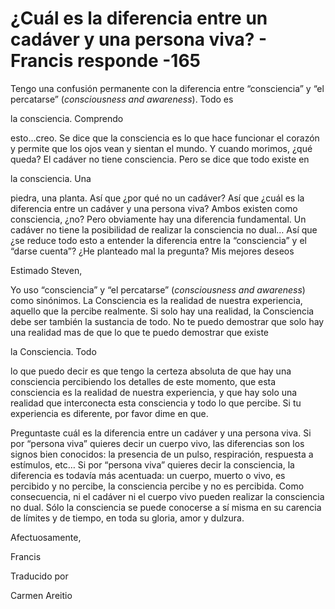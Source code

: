 # ¿Cuál es la diferencia entre un cadáver y una persona viva? - Francis responde -165

Tengo una confusión permanente con la diferencia entre “consciencia” y “el percatarse” (_consciousness and awareness_). Todo es 

la consciencia. Comprendo

 esto…creo. Se dice que la consciencia es lo que hace funcionar el corazón y permite que los ojos vean y sientan el mundo. Y cuando morimos, ¿qué queda? El cadáver no tiene consciencia. Pero se dice que todo existe en 

la consciencia. Una

 piedra, una planta. Así que ¿por qué no un cadáver? Así que ¿cuál es la diferencia entre un cadáver y una persona viva? Ambos existen como consciencia, ¿no? Pero obviamente hay una diferencia fundamental. Un cadáver no tiene la posibilidad de realizar la consciencia no dual… Así que ¿se reduce todo esto a entender la diferencia entre la “consciencia” y el “darse cuenta”? ¿He planteado mal la pregunta? Mis mejores deseos

Estimado Steven,

Yo uso “consciencia” y “el percatarse” (_consciousness and awareness_) como sinónimos. La Consciencia es la realidad de nuestra experiencia, aquello que la percibe realmente. Si solo hay una realidad, la Consciencia debe ser también la sustancia de todo. No te puedo demostrar que solo hay una realidad mas de que lo que te puedo demostrar que existe 

la Consciencia. Todo

 lo que puedo decir es que tengo la certeza absoluta de que hay una consciencia percibiendo los detalles de este momento, que esta consciencia es la realidad de nuestra experiencia, y que hay solo una realidad que interconecta esta consciencia y todo lo que percibe. Si tu experiencia es diferente, por favor dime en que.

Preguntaste cuál es la diferencia entre un cadáver y una persona viva. Si por “persona viva” quieres decir un cuerpo vivo, las diferencias son los signos bien conocidos: la presencia de un pulso, respiración, respuesta a estímulos, etc… Si por “persona viva” quieres decir la consciencia, la diferencia es todavía más acentuada: un cuerpo, muerto o vivo, es percibido y no percibe, la consciencia percibe y no es percibida. Como consecuencia, ni el cadáver ni el cuerpo vivo pueden realizar la consciencia no dual. Sólo la consciencia se puede conocerse a sí misma en su carencia de límites y de tiempo, en toda su gloria, amor y dulzura.

Afectuosamente, 

Francis

Traducido por 

Carmen Areitio

